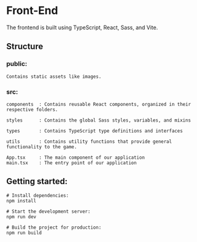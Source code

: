 # Front-End
The frontend is built using TypeScript, React, Sass, and Vite.

## Structure

### public: 
	Contains static assets like images.

### src:
	components	: Contains reusable React components, organized in their respective folders. 
		
	styles		: Contains the global Sass styles, variables, and mixins 
	
	types		: Contains TypeScript type definitions and interfaces
	
	utils		: Contains utility functions that provide general functionality to the game. 
	
	App.tsx		: The main component of our application
	main.tsx	: The entry point of our application

## Getting started:
	# Install dependencies:
	npm install

	# Start the development server:
	npm run dev

	# Build the project for production:
	npm run build
